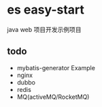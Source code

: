 # es easy-start
java web 项目开发示例项目
## todo
* mybatis-generator Example
* nginx
* dubbo
* redis
* MQ(activeMQ/RocketMQ)
